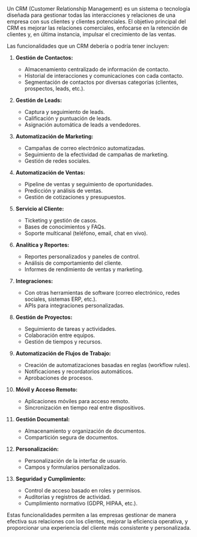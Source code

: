 Un CRM (Customer Relationship Management) es un sistema o tecnología diseñada para gestionar todas las interacciones y relaciones de una empresa con sus clientes y clientes potenciales. El objetivo principal del CRM es mejorar las relaciones comerciales, enfocarse en la retención de clientes y, en última instancia, impulsar el crecimiento de las ventas.

Las funcionalidades que un CRM debería o podría tener incluyen:

1. **Gestión de Contactos:**
   - Almacenamiento centralizado de información de contacto.
   - Historial de interacciones y comunicaciones con cada contacto.
   - Segmentación de contactos por diversas categorías (clientes, prospectos, leads, etc.).

2. **Gestión de Leads:**
   - Captura y seguimiento de leads.
   - Calificación y puntuación de leads.
   - Asignación automática de leads a vendedores.

3. **Automatización de Marketing:**
   - Campañas de correo electrónico automatizadas.
   - Seguimiento de la efectividad de campañas de marketing.
   - Gestión de redes sociales.

4. **Automatización de Ventas:**
   - Pipeline de ventas y seguimiento de oportunidades.
   - Predicción y análisis de ventas.
   - Gestión de cotizaciones y presupuestos.

5. **Servicio al Cliente:**
   - Ticketing y gestión de casos.
   - Bases de conocimientos y FAQs.
   - Soporte multicanal (teléfono, email, chat en vivo).

6. **Analítica y Reportes:**
   - Reportes personalizados y paneles de control.
   - Análisis de comportamiento del cliente.
   - Informes de rendimiento de ventas y marketing.

7. **Integraciones:**
   - Con otras herramientas de software (correo electrónico, redes sociales, sistemas ERP, etc.).
   - APIs para integraciones personalizadas.

8. **Gestión de Proyectos:**
   - Seguimiento de tareas y actividades.
   - Colaboración entre equipos.
   - Gestión de tiempos y recursos.

9. **Automatización de Flujos de Trabajo:**
   - Creación de automatizaciones basadas en reglas (workflow rules).
   - Notificaciones y recordatorios automáticos.
   - Aprobaciones de procesos.

10. **Móvil y Acceso Remoto:**
    - Aplicaciones móviles para acceso remoto.
    - Sincronización en tiempo real entre dispositivos.

11. **Gestión Documental:**
    - Almacenamiento y organización de documentos.
    - Compartición segura de documentos.

12. **Personalización:**
    - Personalización de la interfaz de usuario.
    - Campos y formularios personalizados.

13. **Seguridad y Cumplimiento:**
    - Control de acceso basado en roles y permisos.
    - Auditorías y registros de actividad.
    - Cumplimiento normativo (GDPR, HIPAA, etc.).

Estas funcionalidades permiten a las empresas gestionar de manera efectiva sus relaciones con los clientes, mejorar la eficiencia operativa, y proporcionar una experiencia del cliente más consistente y personalizada.